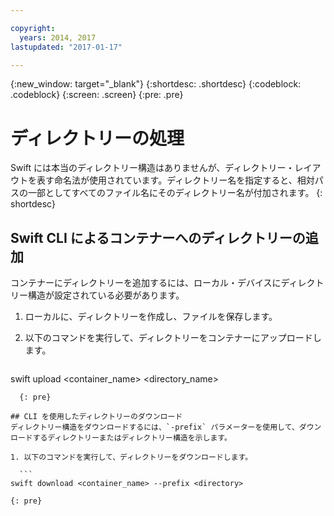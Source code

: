 ```yaml
---

copyright:
  years: 2014, 2017
lastupdated: "2017-01-17"

---
```

{:new_window: target="_blank"}
{:shortdesc: .shortdesc}
{:codeblock: .codeblock}
{:screen: .screen}
{:pre: .pre}

# ディレクトリーの処理 

Swift には本当のディレクトリー構造はありませんが、ディレクトリー・レイアウトを表す命名法が使用されています。ディレクトリー名を指定すると、相対パスの一部としてすべてのファイル名にそのディレクトリー名が付加されます。
{: shortdesc}

## Swift CLI によるコンテナーへのディレクトリーの追加

コンテナーにディレクトリーを追加するには、ローカル・デバイスにディレクトリー構造が設定されている必要があります。

1. ローカルに、ディレクトリーを作成し、ファイルを保存します。
2. 以下のコマンドを実行して、ディレクトリーをコンテナーにアップロードします。

    ```
  swift upload <container_name> <directory_name>
  ```
    {: pre}

## CLI を使用したディレクトリーのダウンロード
ディレクトリー構造をダウンロードするには、`-prefix` パラメーターを使用して、ダウンロードするディレクトリーまたはディレクトリー構造を示します。

1. 以下のコマンドを実行して、ディレクトリーをダウンロードします。

    ```
swift download <container_name> --prefix <directory>
```
    {: pre}
